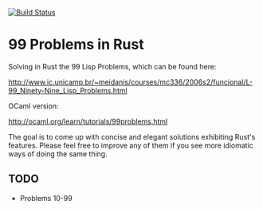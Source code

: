[![Build Status](https://travis-ci.org/chylli/99-problems-rust.svg?branch=master)](https://travis-ci.org/chylli/99-problems-rust)

99 Problems in Rust
===================

Solving in Rust the 99 Lisp Problems, which can be found here:

http://www.ic.unicamp.br/~meidanis/courses/mc336/2006s2/funcional/L-99_Ninety-Nine_Lisp_Problems.html

OCaml version:

http://ocaml.org/learn/tutorials/99problems.html

The goal is to come up with concise and elegant solutions exhibiting Rust's
features.  Please feel free to improve any of them if you see more idiomatic
ways of doing the same thing.

TODO
----

  * Problems 10-99

